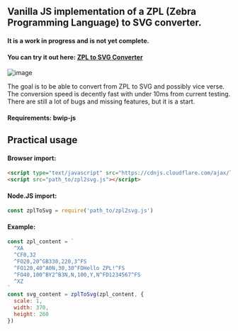 ## Vanilla JS implementation of a ZPL (Zebra Programming Language) to SVG converter.
#### It is a work in progress and is not yet complete.

#### You can try it out here: [ZPL to SVG Converter](https://jozo132.github.io/zpl2svg/)

![image](https://github.com/user-attachments/assets/9afb466b-622c-4284-80e3-9d5762c5a78c)

The goal is to be able to convert from ZPL to SVG and possibly vice verse. 
The conversion speed is decently fast with under 10ms from current testing. 
There are still a lot of bugs and missing features, but it is a start.

#### Requirements: bwip-js

## Practical usage
#### Browser import:
```html
<script type="text/javascript" src="https://cdnjs.cloudflare.com/ajax/libs/bwip-js/4.5.1/bwip-js-min.js"></script>
<script src="path_to/zpl2svg.js"></script>
```
#### Node.JS import:
```js
const zplToSvg = require('path_to/zpl2svg.js')
```

#### Example:
```js
const zpl_content = `
  ^XA
  ^CF0,32
  ^FO20,20^GB330,220,3^FS
  ^FO120,40^A0N,30,30^FDHello ZPL!^FS
  ^FO40,100^BY2^B3N,N,100,Y,N^FD1234567^FS
  ^XZ
`
const svg_content = zplToSvg(zpl_content, {
  scale: 1,
  width: 370,
  height: 260
})
```
